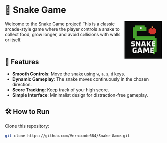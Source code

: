# 🐍 Snake Game

<img align="right" src="Snake Game.png" alt="Snake Game Logo" width="120" style="vertical-align: top;" />

<p style="margin-bottom: 50px;">
Welcome to the Snake Game project! This is a classic arcade-style game where the player controls a snake to collect food, grow longer, and avoid collisions with walls or itself.
</p>

## 🚀 Features
- **Smooth Controls**: Move the snake using `w`, `a`, `s`, `d` keys.
- **Dynamic Gameplay**: The snake moves continuously in the chosen direction.
- **Score Tracking**: Keep track of your high score.
- **Simple Interface**: Minimalist design for distraction-free gameplay.

## 🛠️ How to Run

Clone this repository:

```bash
git clone https://github.com/Vernicode684/Snake-Game.git

